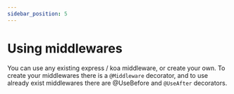 ```yaml
---
sidebar_position: 5
---
```


# Using middlewares

You can use any existing express / koa middleware, or create your own. To create your middlewares there is a `@Middleware` decorator, and to use already exist middlewares there are @UseBefore and `@UseAfter` decorators.
